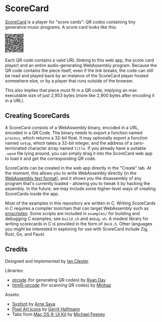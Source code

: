 # ScoreCard

[ScoreCard](https://ijc8.me/s) is a player for "score cards": QR codes containing tiny generative music programs.
A score card looks like this:

![Example card](assets/example-card.png)

Each QR code contains a valid URL (linking to this web app, the score card player) and an entire audio-generating WebAssembly program.
Because the QR code contains the piece itself, even if the link breaks, the code can still be read and played back by an instance of the ScoreCard player hosted somewhere else, or by a player that runs outside of the browser.

This also implies that piece must fit in a QR code, implying an max executable size of just 2,953 bytes (more like 2,900 bytes after encoding it in a URL).

## Creating ScoreCards

A ScoreCard consists of a WebAssembly binary, encoded in a URL, encoded in a QR Code.
The binary needs to export a function named `process`, which returns a 32-bit float.
It may optionally export a function named `setup`, which takes a 32-bit integer, and the address of a zero-terminated character array named `title`.
If you already have a suitable `.wasm` file lying around, you can simply drag it into the ScoreCard web app to load it and get the corresponding QR code.

ScoreCards can be created in the web app directly in the "Create" tab.
At the moment, this allows you to write WebAssembly directly (in the [WebAssembly text format](https://developer.mozilla.org/en-US/docs/WebAssembly/Understanding_the_text_format)), and it shows you the disassembly of any program that's currently loaded - allowing you to tweak it by hacking the assembly.
In the future, we may include some higher-level ways of creating ScoreCards inside the app.

Most of the examples in this repository are written in C.
Writing ScoreCards in C requires a compiler toolchain that can target WebAssembly such as [emscripten](https://emscripten.org/). Some scripts are included in `examples/` for building and debugging C examples; see `build.sh` and `debug.sh`.
A modest library for writing scorecards in C is provided in the form of `deck.h`.
Other languages you might be interested in exploring for use with ScoreCard include Zig, Rust, Go, and Faust.

## Credits
Designed and implemented by [Ian Clester](https://ijc8.me).

Libraries:
- [qrcode](https://www.npmjs.com/package/qrcode) (for generating QR codes) by [Ryan Day](https://github.com/soldair)
- [html5-qrcode](https://www.npmjs.com/package/html5-qrcode) (for scanning QR codes) by [Minhaz](https://blog.minhazav.dev/)

Assets:
- [Sysfont](https://sysfont.com/) by [Arne Sava](https://arnesava.com/)
- [Pixel Art Icons](https://pixelarticons.com/) by [Gerrit Halfmann](https://twitter.com/halfmage)
- Tabs from [Mac OS 9: UI Kit](https://www.figma.com/community/file/966779730364082883) by [Michael Feeney](https://swallowmygraphicdesign.com/)
